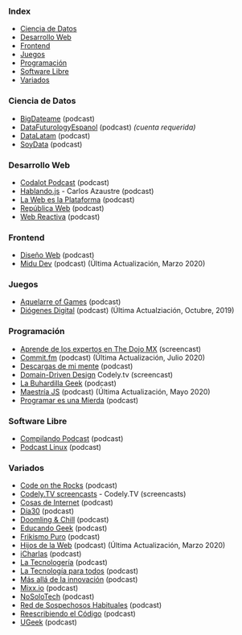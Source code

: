 ### Index

* [Ciencia de Datos](#ciencia-de-datos)
* [Desarrollo Web](#desarrollo-web)
* [Frontend](#frontend)
* [Juegos](#juegos)
* [Programación](#programación)
* [Software Libre](#software-libre)
* [Variados](#variados)


### Ciencia de Datos

* [BigDateame](https://bigdateame.com) (podcast)
* [DataFuturologyEspanol](https://www.datafuturology.com/data-futurology-espanol) (podcast) *(cuenta requerida)*
* [DataLatam](http://www.datalatam.com) (podcast)
* [SoyData](https://us.ivoox.com/es/podcast-soydata-ciencia-datos-a-tu_sq_f1414925_1.html) (podcast)


### Desarrollo Web

* [Codalot Podcast](https://codalot.dev) (podcast)
* [Hablando.js](https://anchor.fm/carlosazaustre) - Carlos Azaustre (podcast)
* [La Web es la Plataforma](https://anchor.fm/the-web-is-the-platform) (podcast)
* [República Web](https://republicaweb.es) (podcast)
* [Web Reactiva](https://www.danielprimo.io/podcast) (podcast)


### Frontend

* [Diseño Web](https://pampua.es/podcast) (podcast)
* [Midu Dev](https://midu.dev/podcast) (podcast) (Última Actualización, Marzo 2020)


### Juegos

* [Aquelarre of Games](http://aquelarreofgames.com.ar/podcast) (podcast)
* [Diógenes Digital](https://diogenesdigital.es/podcasts/) (podcast) (Última Actualziación, Octubre, 2019)


### Programación

* [Aprende de los expertos en The Dojo MX](https://www.youtube.com/playlist?list=PLfeFnTZNTVDO5UwcIvWherSLxuBuK6ve4) (screencast)
* [Commit.fm](https://anchor.fm/khriztianmoreno) (podcast) (Última Actualización, Julio 2020)
* [Descargas de mi mente](https://www.ivoox.com/podcast-descargas-mi-mente_sq_f1584288_1.html) (podcast)
* [Domain-Driven Design](https://www.youtube.com/playlist?list=PLZVwXPbHD1KMsiA7ahRSbIwS3QMsQ0SbL) Codely.tv (screencast)
* [La Buhardilla Geek](https://www.ivoox.com/podcast-buhardilla-geek_sq_f1465450_1.html) (podcast)
* [Maestría JS](https://anchor.fm/maestriajs) (podcast) (Última Actualización, Mayo 2020)
* [Programar es una Mierda](https://www.programaresunamierda.com) (podcast)


### Software Libre

* [Compilando Podcast](https://compilando.audio) (podcast)
* [Podcast Linux](https://podcastlinux.com) (podcast)


### Variados

* [Code on the Rocks](http://codeontherocks.fm) (podcast)
* [Codely.TV screencasts](https://codely.tv/blog/screencasts/) - Codely.TV (screencasts)
* [Cosas de Internet](https://cosasdeinternet.fm/episodios) (podcast)
* [Día30](https://www.dia30.mx) (podcast)
* [Doomling & Chill](https://podcasts.google.com/feed/aHR0cHM6Ly9hbmNob3IuZm0vcy8zNGM2ZjE5MC9wb2RjYXN0L3Jzcw==) (podcast)
* [Educando Geek](https://educandogeek.github.io) (podcast)
* [Frikismo Puro](https://www.ivoox.com/podcast-frikismo-puro_sq_f1268809_1.html) (podcast)
* [Hijos de la Web](https://www.hijosdelaweb.com) (podcast) (Última Actualización, Marzo 2020)
* [iCharlas](http://icharlas.es) (podcast)
* [La Tecnologería](https://tecnologeria.com) (podcast)
* [La Tecnología para todos](https://programarfacil.com/podcast/podcast-la-tecnologia-para-todos/) (podcast)
* [Más allá de la innovación](https://masalladelainnovacion.com/todos-los-podcasts/) (podcast)
* [Mixx.io](https://mixx.io/podcasts) (podcast)
* [NoSoloTech](https://www.ivoox.com/podcast-nosolotech-podcast_sq_f1851397_1.html) (podcast)
* [Red de Sospechosos Habituales](https://www.ivoox.com/podcast-red-sospechosos-habituales_sq_f1564393_1.html) (podcast)
* [Reescribiendo el Código](https://open.spotify.com/show/6efO7Lp5LENT3jqR0sYIG5) (podcast)
* [UGeek](https://ugeek.github.io) (podcast)
